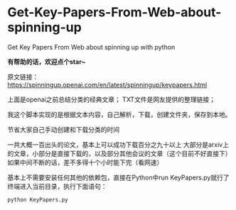 # Get-Key-Papers-From-Web-about-spinning-up
Get Key Papers From Web about spinning up with python

**有帮助的话，欢迎点个star~**

原文链接：
https://spinningup.openai.com/en/latest/spinningup/keypapers.html

上面是openai之前总结分类的经典文章；
TXT文件是网友提供的整理链接；

我这个脚本实现的是根据文本内容，自己解析，下载，创建文件夹，保存到本地。

节省大家自己手动创建和下载分类的时间

一共大概一百出头的论文，基本上可以成功下载百分之九十以上
大部分是arxiv上的文章，小部分是直接下载的，以及部分其他会议的文章（这个目前不好直接下）
如果中间不断的话，差不多得十个小时能下完（看网速）

基本上不需要安装任何其他的依赖包，直接在Python中run KeyPapers.py就行了
终端进入当前目录，执行下面语句：
```
python KeyPapers.py
```


